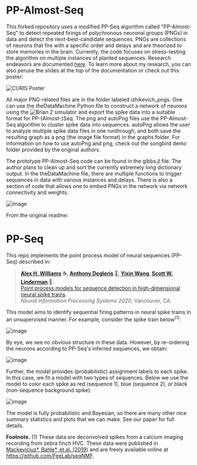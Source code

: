 # PP-Almost-Seq
This forked repository uses a modified PP-Seq algorithm called "PP-Almost-Seq" to detect repeated firings of polychronous neuronal groups (PNGs) in data and detect the next-best-candidate sequences. PNGs are collections of neurons that fire with a specific order and delays and are theorized to store memories in the brain. Currently, the code focuses on stress-testing the algorithm on multiple instances of planted sequences. Research endeavors are documented [here](https://docs.google.com/document/d/135YVOKIUejlhzhcud6MMVL1u-tEZETtClIymirDUmZI/edit?usp=sharing). To learn more about my research, you can also peruse the slides at the top of the documentation or check out this poster:

![CURIS Poster](https://user-images.githubusercontent.com/71671264/192898451-d4bb3005-c925-4b3b-bca7-b3feebbce70a.png)

All major PNG-related files are in the folder labeled izhikevich_pngs. One can use the theDataMachine Python file to construct a network of neurons using the ![Brian 2](https://brian2.readthedocs.io/en/stable/) simulator and export the spike data into a suitable format for PP-(Almost-)Seq. The png and autoPng files use the PP-Almost-Seq algorithm to cluster spike data into sequences. autoPng allows the user to analyze multiple spike data files in one runthrough, and both save the resulting graph as a png (the image file format) in the graphs folder. For information on how to use autoPng and png, check out the songbird demo folder provided by the original authors.

The prototype PP-Almost-Seq code can be found in the gibbs.jl file. The author plans to clean up and sort the currently extremely long dictionary output. In the theDataMachine file, there are multiple functions to trigger sequences in data with various instances and delays. There is also a section of code that allows one to embed PNGs in the network via network connectivity and weights.

![image](https://user-images.githubusercontent.com/71671264/180329747-99292855-f9f2-4615-a699-5ce7eaad1616.png)


From the original readme:

# PP-Seq

This repo implements the point process model of neural sequences (PP-Seq) described in:

> **[Alex H. Williams](https://alexhwilliams.info) :coffee:, [Anthony Degleris](https://degleris1.github.io/) :sunrise_over_mountains:, [Yixin Wang](http://people.eecs.berkeley.edu/~ywang/), [Scott W. Linderman](https://web.stanford.edu/~swl1/) :loudspeaker:.**
> <br>[Point process models for sequence detection in high-dimensional neural spike trains](https://arxiv.org/abs/2010.04875).
> <br> *Neural Information Processing Systems 2020*, Vancouver, CA.

This model aims to identify sequential firing patterns in neural spike trains in an unsupervised manner.
For example, consider the spike train below<sup>(1)</sup>:

![image](https://user-images.githubusercontent.com/636625/94763493-36bc0400-035f-11eb-95b7-40f583ed599b.png)

By eye, we see no obvious structure in these data. However, by re-ordering the neurons according to PP-Seq's inferred sequences, we obtain:

![image](https://user-images.githubusercontent.com/636625/94767663-ee521580-0361-11eb-8729-de9eee1ab7d9.png)

Further, the model provides (probabilistic) assignment labels to each spike. In this case, we fit a model with two types of sequences. Below we use the model to color each spike as red (sequence 1), blue (sequence 2), or black (non-sequence background spike):

![image](https://user-images.githubusercontent.com/636625/94767637-db3f4580-0361-11eb-89dd-28fd8a25c468.png)

The model is fully probabilistic and Bayesian, so there are many other nice summary statistics and plots that we can make. See our paper for full details.

**Footnote.** (1) These data are deconvolved spikes from a calcium imaging recording from zebra finch HVC. These data were published in [Mackevicius*, Bahle*, et al. (2019)](https://elifesciences.org/articles/38471) and are freely available online at https://github.com/FeeLab/seqNMF.
